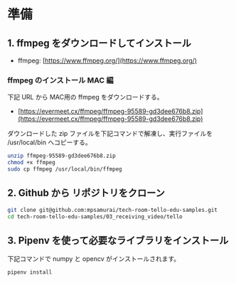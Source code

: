 # 準備

## 1. ffmpeg をダウンロードしてインストール

* ffmpeg: [https://www.ffmpeg.org/](https://www.ffmpeg.org/) 

### ffmpeg のインストール MAC 編

下記 URL から MAC用の ffmpeg をダウンロードする。
* [https://evermeet.cx/ffmpeg/ffmpeg-95589-gd3dee676b8.zip](https://evermeet.cx/ffmpeg/ffmpeg-95589-gd3dee676b8.zip)

ダウンロードした zip ファイルを下記コマンドで解凍し、実行ファイルを /usr/local/bin へコピーする。

```bash
unzip ffmpeg-95589-gd3dee676b8.zip
chmod +x ffmpeg
sudo cp ffmpeg /usr/local/bin/ffmpeg 
```

## 2. Github から リポジトリをクローン

```bash
git clone git@github.com:mpsamurai/tech-room-tello-edu-samples.git
cd tech-room-tello-edu-samples/03_receiving_video/tello
```

## 3. Pipenv を使って必要なライブラリをインストール

下記コマンドで numpy と opencv がインストールされます。

```bash
pipenv install
```

